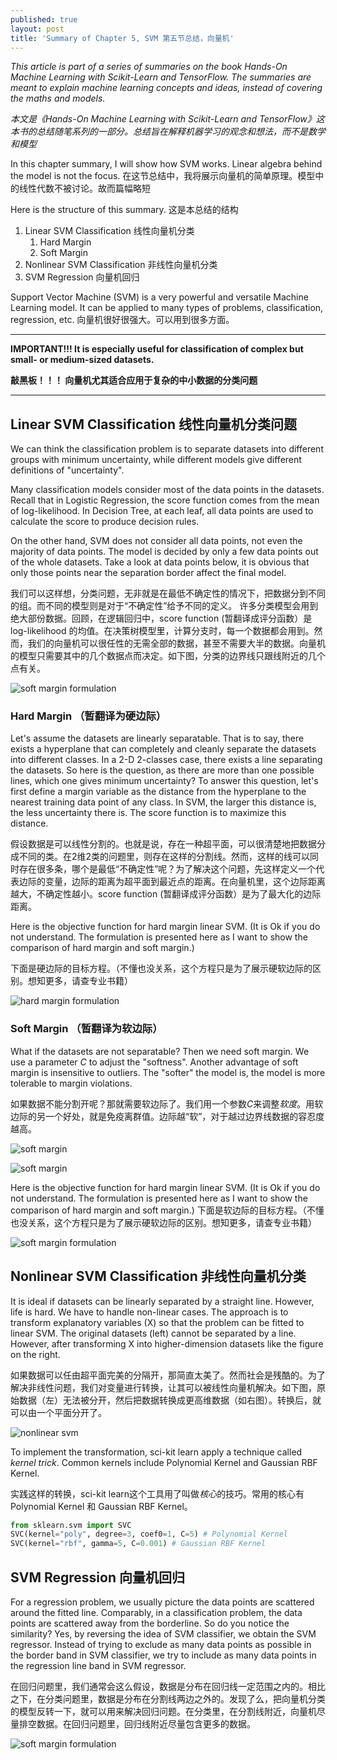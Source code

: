 ```yaml
---
published: true
layout: post
title: 'Summary of Chapter 5, SVM 第五节总结，向量机'
---
```


*This article is part of a series of summaries on the book Hands-On Machine Learning with Scikit-Learn and TensorFlow. The summaries are meant to explain machine learning concepts and ideas, instead of covering the maths and models.* 

*本文是《Hands-On Machine Learning with Scikit-Learn and TensorFlow》这本书的总结随笔系列的一部分。总结旨在解释机器学习的观念和想法，而不是数学和模型*

In this chapter summary, I will show how SVM works. Linear algebra behind the model is not the focus.
在这节总结中，我将展示向量机的简单原理。模型中的线性代数不被讨论。故而篇幅略短

Here is the structure of this summary. 这是本总结的结构
1. Linear SVM Classification  线性向量机分类
    1. Hard Margin  
    2. Soft Margin
2. Nonlinear SVM Classification  非线性向量机分类
3. SVM Regression  向量机回归

Support Vector Machine (SVM) is a very powerful and versatile Machine Learning model. It can be applied to many types of problems, classification, regression, etc. 
向量机很好很强大。可以用到很多方面。 

------  
**IMPORTANT!!! It is especially useful for classification of complex but small- or medium-sized datasets.**  

**敲黑板！！！ 向量机尤其适合应用于复杂的中小数据的分类问题**  

------  

## Linear SVM Classification 线性向量机分类问题

We can think the classification problem is to separate datasets into different groups with minimum uncertainty, while different models give different definitions of "uncertainty".  

Many classification models consider most of the data points in the datasets. Recall that in Logistic Regression, the score function comes from the mean of log-likelihood. In Decision Tree, at each leaf, all data points are used to calculate the score to produce decision rules. 

On the other hand, SVM does not consider all data points, not even the majority of data points. The model is decided by only a few data points out of the whole datasets. Take a look at data points below, it is obvious that only those points near the separation border affect the final model.  


我们可以这样想，分类问题，无非就是在最低不确定性的情况下，把数据分到不同的组。而不同的模型则是对于“不确定性”给予不同的定义。
许多分类模型会用到绝大部份数据。回顾，在逻辑回归中，score function (暂翻译成评分函数）是 log-likelihood 的均值。在决策树模型里，计算分支时，每一个数据都会用到。然而，我们的向量机可以很任性的无需全部的数据，甚至不需要大半的数据。向量机的模型只需要其中的几个数据点而决定。如下图，分类的边界线只跟线附近的几个点有关。

![soft margin formulation](../images/chap5_largest_margin.png)

### Hard Margin （暂翻译为硬边际）

Let's assume the datasets are linearly separatable. That is to say, there exists a hyperplane that can completely and cleanly separate the datasets into different classes. In a 2-D 2-classes case, there exists a line separating the datasets. So here is the question, as there are more than one possible lines, which one gives minimum uncertainty? To answer this question, let's first define a margin variable as the distance from the hyperplane to the nearest training data point of any class. In SVM, the larger this distance is, the less uncertainty there is. The score function is to maximize this distance. 

假设数据是可以线性分割的。也就是说，存在一种超平面，可以很清楚地把数据分成不同的类。在2维2类的问题里，则存在这样的分割线。然而，这样的线可以同时存在很多条，哪个是最低“不确定性”呢？为了解决这个问题，先这样定义一个代表边际的变量，边际的距离为超平面到最近点的距离。在向量机里，这个边际距离越大，不确定性越小。score function (暂翻译成评分函数）是为了最大化的边际距离。

Here is the objective function for hard margin linear SVM. (It is Ok if you do not understand. The formulation is presented here as I want to show the comparison of hard margin and soft margin.)

下面是硬边际的目标方程。（不懂也没关系，这个方程只是为了展示硬软边际的区别。想知更多，请查专业书籍）

![hard margin formulation](../images/chap5_hard_margin_formulation.png)

### Soft Margin （暂翻译为软边际）

What if the datasets are not separatable? Then we need soft margin. We use a parameter *C* to adjust the "softness". Another advantage of soft margin is insensitive to outliers. The "softer" the model is, the model is more tolerable to margin violations.

如果数据不能分割开呢？那就需要软边际了。我们用一个参数*C*来调整*软度*。用软边际的另一个好处，就是免疫离群值。边际越“软”，对于越过边界线数据的容忍度越高。

![soft margin](../images/chap5_outlier.png)

![soft margin](../images/chap5_soft_margin.png)

Here is the objective function for hard margin linear SVM. (It is Ok if you do not understand. The formulation is presented here as I want to show the comparison of hard margin and soft margin.)
下面是软边际的目标方程。（不懂也没关系，这个方程只是为了展示硬软边际的区别。想知更多，请查专业书籍）

![soft margin formulation](../images/chap5_soft_margin_formulation.png)

## Nonlinear SVM Classification  非线性向量机分类

It is ideal if datasets can be linearly separated by a straight line. However, life is hard. We have to handle non-linear cases. The approach is to transform explanatory variables (X) so that the problem can be fitted to linear SVM. The original datasets (left) cannot be separated by a line. However, after transforming X into higher-dimension datasets like the figure on the right.

如果数据可以任由超平面完美的分隔开，那简直太美了。然而社会是残酷的。为了解决非线性问题，我们对变量进行转换，让其可以被线性向量机解决。如下图，原始数据（左）无法被分开，然后把数据转换成更高维数据（如右图）。转换后，就可以由一个平面分开了。

![nonlinear svm](../images/chap5_nonlinear_svm.png)

To implement the transformation, sci-kit learn apply a technique called *kernel trick*. Common kernels include Polynomial Kernel and Gaussian RBF Kernel. 

实践这样的转换，sci-kit learn这个工具用了叫做*核心*的技巧。常用的核心有Polynomial Kernel 和 Gaussian RBF Kernel。


```python
from sklearn.svm import SVC
SVC(kernel="poly", degree=3, coef0=1, C=5) # Polynomial Kernel
SVC(kernel="rbf", gamma=5, C=0.001) # Gaussian RBF Kernel
```


## SVM Regression  向量机回归

For a regression problem, we usually picture the data points are scattered around the fitted line. Comparably, in a classification problem, the data points are scattered away from the borderline. So do you notice the similarity? Yes, by reversing the idea of SVM classifier, we obtain the SVM regressor. Instead of trying to exclude as many data points as possible in the border band in SVM classifier, we try to include as many data points in the regression line band in SVM regressor. 

在回归问题里，我们通常会这么假设，数据是分布在回归线一定范围之内的。相比之下，在分类问题里，数据是分布在分割线两边之外的。发现了么，把向量机分类的模型反转一下，就可以用来解决回归问题。在分类里，在分割线附近，向量机尽量排空数据。在回归问题里，回归线附近尽量包含更多的数据。

![soft margin formulation](../images/chap5_svm_regression.png)
